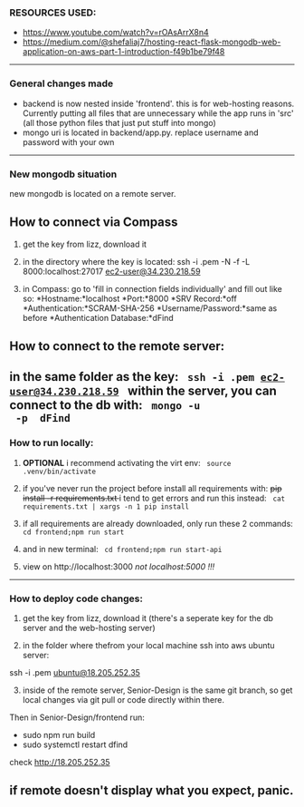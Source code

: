 ### RESOURCES USED:
- https://www.youtube.com/watch?v=rOAsArrX8n4
- https://medium.com/@shefaliaj7/hosting-react-flask-mongodb-web-application-on-aws-part-1-introduction-f49b1be79f48

-------------------
### General changes made
- backend is now nested inside 'frontend'. this is for web-hosting reasons. Currently putting all files that are unnecessary while the app runs in 'src' (all those python files that just put stuff into mongo)
- mongo uri is located in backend/app.py. replace username and password with your own
-------------------
### New mongodb situation
new mongodb is located on a remote server.

## How to connect via Compass
1. get the key from lizz‚ download it

2. in the directory where the key is located:
ssh -i <db-key-file>.pem -N -f -L 8000:localhost:27017 ec2-user@34.230.218.59

3. in Compass:
go to 'fill in connection fields individually' and fill out like so:
    *Hostname:*localhost
    *Port:*8000
    *SRV Record:*off
    *Authentication:*SCRAM-SHA-256
    *Username/Password:*same as before
    *Authentication Database:*dFind

## How to connect to the remote server:

in the same folder as the key:
<code> ssh -i <db-key-file>.pem ec2-user@34.230.218.59 </code>
within the server‚ you can connect to the db with:
<code> mongo -u <username> -p <password> dFind </code>
-------------------

### How to run locally:
1. **OPTIONAL** i recommend activating the virt env:
    <code> source .venv/bin/activate </code>

2. if you've never run the project before install all requirements with:
    <s> pip install -r requirements.txt </s>
i tend to get errors and run this instead:
    <code> cat requirements.txt | xargs -n 1 pip install </code>

3. if all requirements are already downloaded, only run these 2 commands:
    <code> cd frontend;npm run start </code>

4. and in new terminal:
    <code> cd frontend;npm run start-api </code>

5. view on http://localhost:3000 *not localhost:5000 !!!*
-------------------

### How to deploy code changes:
1. get the key from lizz‚ download it (there's a seperate key for the db server and the web-hosting server)

2. in the folder where thefrom your local machine ssh into aws ubuntu server:

ssh -i <deploy-key-file>.pem ubuntu@18.205.252.35

3. inside of the remote server‚ Senior-Design is the same git branch‚ so get local changes via git pull or code directly within there. 

Then in Senior-Design/frontend run:

- sudo npm run build
- sudo systemctl restart dfind

check http://18.205.252.35

if remote doesn't display what you expect‚ panic.
-------------------

